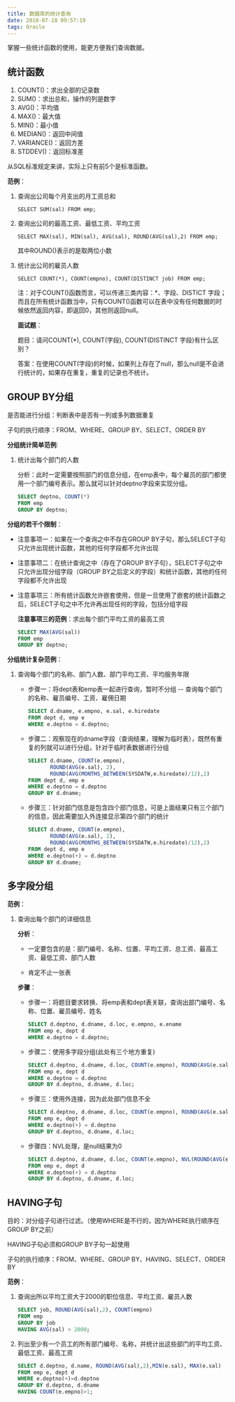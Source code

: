 ```yaml
---
title: 数据库的统计查询
date: 2018-07-18 09:57:19
tags: Oracle
---
```


掌握一些统计函数的使用，能更方便我们查询数据。

## 统计函数

1. COUNT()：求出全部的记录数
2. SUM()：求出总和，操作的列是数字
3. AVG()：平均值
4. MAX()：最大值
5. MIN()：最小值
6. MEDIAN()：返回中间值
7. VARIANCE()：返回方差
8. STDDEV()：返回标准差

从SQL标准规定来讲，实际上只有前5个是标准函数。

**范例**：

1. 查询出公司每个月支出的月工资总和

   `SELECT SUM(sal) FROM emp;`
  
2. 查询出公司的最高工资、最低工资、平均工资

   `SELECT MAX(sal), MIN(sal), AVG(sal), ROUND(AVG(sal),2) FROM emp;`
   
   其中ROUND()表示的是取两位小数
  
3. 统计出公司的雇员人数

   `SELECT COUNT(*), COUNT(empno), COUNT(DISTINCT job) FROM emp;`
   
   注：对于COUNT()函数而言，可以传递三类内容：*、字段、DISTICT 字段；而且在所有统计函数当中，只有COUNT()函数可以在表中没有任何数据的时候依然返回内容，即返回0，其他则返回null。
   
   **面试题**：
   
   题目：请问COUNT(*), COUNT(字段), COUNT(DISTINCT 字段)有什么区别？
   
   答案：在使用COUNT(字段)的时候，如果列上存在了null，那么null是不会进行统计的，如果存在重复，重复的记录也不统计。
   
  
## GROUP BY分组

是否能进行分组：判断表中是否有一列或多列数据重复

子句的执行顺序：FROM、WHERE、GROUP BY、SELECT、ORDER BY

**分组统计简单范例**:

1. 统计出每个部门的人数

   分析：此时一定需要按照部门的信息分组，在emp表中，每个雇员的部门都使用一个部门编号表示。那么就可以针对deptno字段来实现分组。
   
   ```sql
   SELECT deptno, COUNT(*)
   FROM emp
   GROUP BY deptno;
   ```
 
**分组的若干个限制**：

* 注意事项一：如果在一个查询之中不存在GROUP BY子句，那么SELECT子句只允许出现统计函数，其他的任何字段都不允许出现
* 注意事项二：在统计查询之中（存在了GROUP BY子句），SELECT子句之中只允许出现分组字段（GROUP BY之后定义的字段）和统计函数，其他的任何字段都不允许出现
* 注意事项三：所有统计函数允许嵌套使用，但是一旦使用了嵌套的统计函数之后，SELECT子句之中不允许再出现任何的字段，包括分组字段
   
   **注意事项三的范例**：求出每个部门平均工资的最高工资
   
   ```sql
   SELECT MAX(AVG(sal))
   FROM emp
   GROUP BY deptno;
   ```
 
**分组统计复杂范例**：

1. 查询每个部门的名称、部门人数、部门平均工资、平均服务年限

   * 步骤一：将dept表和emp表一起进行查询，暂时不分组 -- 查询每个部门的名称、雇员编号、工资、雇佣日期

     ```sql
     SELECT d.dname, e.empno, e.sal, e.hiredate
     FROM dept d, emp e
     WHERE e.deptno = d.deptno;
     ```
   * 步骤二：观察现在的dname字段（查询结果，理解为临时表），既然有重复的列就可以进行分组，针对于临时表数据进行分组

     ```sql
     SELECT d.dname, COUNT(e.empno), 
            ROUND(AVG(e.sal), 2),  
            ROUND(AVG(MONTHS_BETWEEN(SYSDATW,e.hiredate)/12),2)
     FROM dept d, emp e
     WHERE e.deptno = d.deptno
     GROUP BY d.dname;
     ```
   * 步骤三：针对部门信息是包含四个部门信息，可是上面结果只有三个部门的信息，因此需要加入外连接显示第四个部门的统计

     ```sql
     SELECT d.dname, COUNT(e.empno), 
            ROUND(AVG(e.sal), 2), 
            ROUND(AVG(MONTHS_BETWEEN(SYSDATW,e.hiredate)/12),2)
     FROM dept d, emp e
     WHERE e.deptno(+) = d.deptno
     GROUP BY d.dname;
     ```
     
## 多字段分组
 
**范例**：

1. 查询出每个部门的详细信息

   **分析**：
   
   * 一定要包含的是：部门编号、名称、位置、平均工资、总工资、最高工资、最低工资、部门人数
   
   * 肯定不止一张表

   **步骤**：
   
   * 步骤一：将题目要求转换、将emp表和dept表关联，查询出部门编号、名称、位置、雇员编号、姓名

     ```sql
     SELECT d.deptno, d.dname, d.loc, e.empno, e.ename
     FROM emp e, dept d
     WHERE e.deptno = d.deptno;
     ```
   * 步骤二：使用多字段分组(此处有三个地方重复)

     ```sql
     SELECT d.deptno, d.dname, d.loc, COUNT(e.empno), ROUND(AVG(e.sal),2), SUM(e.sal), MAX(e.sal), MIN(e.sal)
     FROM emp e, dept d
     WHERE e.deptno = d.deptno
     GROUP BY d.deptno, d.dname, d.loc;
     ```
   * 步骤三：使用外连接，因为此处部门信息不全

     ```sql
     SELECT d.deptno, d.dname, d.loc, COUNT(e.empno), ROUND(AVG(e.sal),2), SUM(e.sal), MAX(e.sal), MIN(e.sal)
     FROM emp e, dept d
     WHERE e.deptno(+) = d.deptno
     GROUP BY d.deptno, d.dname, d.loc;
     ```
   * 步骤四：NVL处理，是null结果为0

     ```sql
     SELECT d.deptno, d.dname, d.loc, COUNT(e.empno), NVL(ROUND(AVG(e.sal),2),0), NVL(SUM(e.sal),0), NVL(MAX(e.sal),0), NVL(MIN(e.sal),0)
     FROM emp e, dept d
     WHERE e.deptno(+) = d.deptno
     GROUP BY d.deptno, d.dname, d.loc;
     ```

## HAVING子句

目的：对分组子句进行过滤。（使用WHERE是不行的，因为WHERE执行顺序在GROUP BY之前）  

HAVING子句必须和GROUP BY子句一起使用 

子句的执行顺序：FROM、WHERE、GROUP BY、HAVING、SELECT、ORDER BY

**范例**：

1. 查询出所以平均工资大于2000的职位信息、平均工资、雇员人数

   ```sql
   SELECT job, ROUND(AVG(sal),2), COUNT(empno)
   FROM emp
   GROUP BY job
   HAVING AVG(sal) > 2000;
   ```
2. 列出至少有一个员工的所有部门编号、名称，并统计出这些部门的平均工资、最低工资、最高工资

    ```sql
    SELECT d.deptno, d.name, ROUND(AVG(sal),2),MIN(e.sal), MAX(e.sal)
    FROM emp e, dept d
    WHERE e.deptno(+)=d.deptno
    GROUP BY d.deptno, d.dname
    HAVING COUNT(e.empno)>1;
    ```

     
     